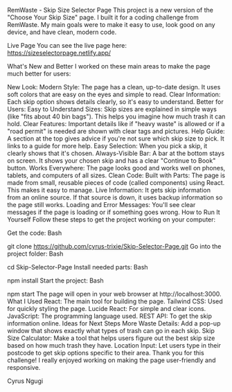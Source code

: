RemWaste - Skip Size Selector Page
This project is a new version of the "Choose Your Skip Size" page. I built it for a coding challenge from RemWaste. My main goals were to make it easy to use, look good on any device, and have clean, modern code.

Live Page
You can see the live page here:
https://sizeselectorpage.netlify.app/

What's New and Better
I worked on these main areas to make the page much better for users:

New Look:
Modern Style: The page has a clean, up-to-date design. It uses soft colors that are easy on the eyes and simple to read.
Clear Information: Each skip option shows details clearly, so it's easy to understand.
Better for Users:
Easy to Understand Sizes: Skip sizes are explained in simple ways (like "fits about 40 bin bags"). This helps you imagine how much trash it can hold.
Clear Features: Important details like if "heavy waste" is allowed or if a "road permit" is needed are shown with clear tags and pictures.
Help Guide: A section at the top gives advice if you're not sure which skip size to pick. It links to a guide for more help.
Easy Selection: When you pick a skip, it clearly shows that it's chosen.
Always-Visible Bar: A bar at the bottom stays on screen. It shows your chosen skip and has a clear "Continue to Book" button.
Works Everywhere: The page looks good and works well on phones, tablets, and computers of all sizes.
Clean Code:
Built with Parts: The page is made from small, reusable pieces of code (called components) using React. This makes it easy to manage.
Live Information: It gets skip information from an online source. If that source is down, it uses backup information so the page still works.
Loading and Error Messages: You'll see clear messages if the page is loading or if something goes wrong.
How to Run It Yourself
Follow these steps to get the project working on your computer:

Get the code:
Bash

git clone https://github.com/cyrus-trixie/Skip-Selector-Page.git
Go into the project folder:
Bash

cd Skip-Selector-Page
Install needed parts:
Bash

npm install
Start the project:
Bash

npm start
The page will open in your web browser at http://localhost:3000.
What I Used
React: The main tool for building the page.
Tailwind CSS: Used for quickly styling the page.
Lucide React: For simple and clear icons.
JavaScript: The programming language used.
REST API: To get the skip information online.
Ideas for Next Steps
More Waste Details: Add a pop-up window that shows exactly what types of trash can go in each skip.
Skip Size Calculator: Make a tool that helps users figure out the best skip size based on how much trash they have.
Location Input: Let users type in their postcode to get skip options specific to their area.
Thank you for this challenge! I really enjoyed working on making the page user-friendly and responsive.

Cyrus Ngugi
